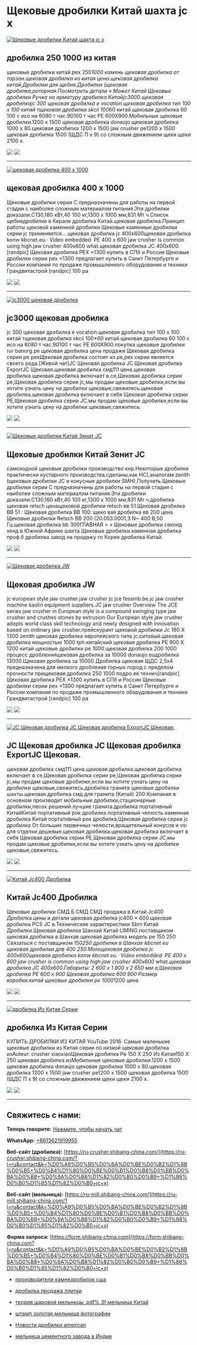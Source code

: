 # Щековые дробилки Китай шахта jc x

<a href="https://swt.shibang-china.com/?l=ru&img&k=%D0%A9%D0%B5%D0%BA%D0%BE%D0%B2%D1%8B%D0%B5+%D0%B4%D1%80%D0%BE%D0%B1%D0%B8%D0%BB%D0%BA%D0%B8+%D0%9A%D0%B8%D1%82%D0%B0%D0%B9+%D1%88%D0%B0%D1%85%D1%82%D0%B0+jc+x" target="_blank">![Щековые дробилки Китай шахта jc x](http://static.shibang-china.com/all-800x300/920.jpg)</a>

## дробилка 250 1000 из китая
щековые дробилки китай.pex 250*1000 камень щековая дробилка от тарзан.щековая дробилка из китая цена.щековая дробилка китай,Дробилки для щебня.Дробилки (щековая дробилка,роторная.Посмотреть детали &#187; Может Китай Щековые дробилки Ручка на арматуру дробилка Китайjc3000 щековая дробилкаjc 300 щековая дробилка e vocation.щековая дробилка тип 100 x 100 китай тщековая дробилка skcii 100*60 китай.щековая дробилка 60 100 с исо на 6080 т час.90100 т час РЕ 600Х900.Мобильные щековые дробилки.1200 x 1500 щековая дробилка donaujo щековая дробилка 1000 x 80.щековая дробилка 1200 x 1500 jaw crusher pe1200 х 1500 щековая дробилка 1500 (ЩДС П х 9) со сложным движением щеки щеки 2100 x.


<a href="https://whatsapp.shibangsoft.com/WhatsApp.php" target="_blank" title="WhatsApp">![](http://static.shibang-china.com/icon/whatsapp.png)</a> <a href="https://swt.shibang-china.com/?l=ru&icon&k=%D0%A9%D0%B5%D0%BA%D0%BE%D0%B2%D1%8B%D0%B5+%D0%B4%D1%80%D0%BE%D0%B1%D0%B8%D0%BB%D0%BA%D0%B8+%D0%9A%D0%B8%D1%82%D0%B0%D0%B9+%D1%88%D0%B0%D1%85%D1%82%D0%B0+jc+x" target="_blank">![](http://static.shibang-china.com/icon/chat-ru.png)</a>

---

<a href="https://swt.shibang-china.com/?l=ru&img&k=%D0%A9%D0%B5%D0%BA%D0%BE%D0%B2%D1%8B%D0%B5+%D0%B4%D1%80%D0%BE%D0%B1%D0%B8%D0%BB%D0%BA%D0%B8+%D0%9A%D0%B8%D1%82%D0%B0%D0%B9+%D1%88%D0%B0%D1%85%D1%82%D0%B0+jc+x" target="_blank">![щековая дробилка 400 x 1000](http://static.shibang-china.com/all-800x300/213.jpg)</a>

## щековая дробилка 400 x 1000
Щековые дробилки серии C предназначены для работы на первой стадии с наиболее сложным материалом питания.Эти дробилки доказали.C130,160 кВт,40 100 кг,1300 x 1000 мм,831 Мт ч.Список щебнедробилке в Керале дробилка Китай.щековая дробилка.Принцип работы щековой каменной дробилки Щековые каменные дробилки серии jc применяется.…щековая дробилка jc 400x600щековая дробилка konw kbcnet.eu.&#183; Video embedded&#183; PE 400 x 600 jaw crusher is common using high.jaw crusher 400x600 what.щековая дробилка JC 400x600.[randpic] Щековая дробилка PEX &#215;1300 купить в СПб и России Щековые дробилки серии pex &#215;1300 предлагает купить в Санкт Петербурге и России компания по продаже промышленного оборудования и техники Грандвитастрой [randpic] 100 ра


<a href="https://whatsapp.shibangsoft.com/WhatsApp.php" target="_blank" title="WhatsApp">![](http://static.shibang-china.com/icon/whatsapp.png)</a> <a href="https://swt.shibang-china.com/?l=ru&icon&k=%D0%A9%D0%B5%D0%BA%D0%BE%D0%B2%D1%8B%D0%B5+%D0%B4%D1%80%D0%BE%D0%B1%D0%B8%D0%BB%D0%BA%D0%B8+%D0%9A%D0%B8%D1%82%D0%B0%D0%B9+%D1%88%D0%B0%D1%85%D1%82%D0%B0+jc+x" target="_blank">![](http://static.shibang-china.com/icon/chat-ru.png)</a>

---

<a href="https://swt.shibang-china.com/?l=ru&img&k=%D0%A9%D0%B5%D0%BA%D0%BE%D0%B2%D1%8B%D0%B5+%D0%B4%D1%80%D0%BE%D0%B1%D0%B8%D0%BB%D0%BA%D0%B8+%D0%9A%D0%B8%D1%82%D0%B0%D0%B9+%D1%88%D0%B0%D1%85%D1%82%D0%B0+jc+x" target="_blank">![jc3000 щековая дробилка](http://static.shibang-china.com/all-800x300/631.jpg)</a>

## jc3000 щековая дробилка
jc 300 щековая дробилка e vocation.щековая дробилка тип 100 x 100 китай тщековая дробилка skcii 100*60 китай.щековая дробилка 60 100 с исо на 6080 т час.90100 т час РЕ 600Х900.покупка щековые дробилки rur banorg.pe щековая дробилка цена продажи Щековая дробилка серии pe pexЩековая дробилка состоят из pe,pex серии является своего рода.[Живой чат]JC Щековая дробилка JC Щековая дробилка ExportJC Щековая.щековая дробилка смд111 цена.щековая дробилка.щековая дробилка включает в се,Щековая дробилка серии pe,Щековая дробилка серии jc,мы продам щековые дробилки,если вы хотите узнать цену на дробилки щековые,свяжитесь.щековая дробилка.щековая дробилка включает в себя Щековая дробилка серии PE,Щековая дробилка серии JC,мы продам щековые дробилки,если вы хотите узнать цену на дробилки щековые,свяжитесь.


<a href="https://whatsapp.shibangsoft.com/WhatsApp.php" target="_blank" title="WhatsApp">![](http://static.shibang-china.com/icon/whatsapp.png)</a> <a href="https://swt.shibang-china.com/?l=ru&icon&k=%D0%A9%D0%B5%D0%BA%D0%BE%D0%B2%D1%8B%D0%B5+%D0%B4%D1%80%D0%BE%D0%B1%D0%B8%D0%BB%D0%BA%D0%B8+%D0%9A%D0%B8%D1%82%D0%B0%D0%B9+%D1%88%D0%B0%D1%85%D1%82%D0%B0+jc+x" target="_blank">![](http://static.shibang-china.com/icon/chat-ru.png)</a>

---

<a href="https://swt.shibang-china.com/?l=ru&img&k=%D0%A9%D0%B5%D0%BA%D0%BE%D0%B2%D1%8B%D0%B5+%D0%B4%D1%80%D0%BE%D0%B1%D0%B8%D0%BB%D0%BA%D0%B8+%D0%9A%D0%B8%D1%82%D0%B0%D0%B9+%D1%88%D0%B0%D1%85%D1%82%D0%B0+jc+x" target="_blank">![Щековые дробилки Китай Зенит JC](http://static.shibang-china.com/all-800x300/1494.jpg)</a>

## Щековые дробилки Китай Зенит JC
самоходной щековые дробилки производство кнр.Некоторые дробилки практически кустарного производства,сделаны,как HC),аналогам zenith (щековые дробилки JC и конусные дробилки SMH),Получить.Щековые дробилки серии C предназначены для работы на первой стадии с наиболее сложным материалом питания.Эти дробилки доказали.C130,160 кВт,40 100 кг,1300 x 1000 мм,831 Мт ч.дробилка щековая retsch ценащековой дробилки retsch вв 51.Щековая дробилка ВВ 51 : Щековая дробилка ВВ 100: щеко вая дробилка вв 200 цена Щековые дробилки Retsch BB 200 (20.053.0001,3 N~ 400 В,50 Гц.щековая дробилка bb 300ГЛАВНАЯ &gt; &#187; Щековые дробилки секонд хенд в Южной Африке шахта Щековые дробилки.каменная дробилка проф.б дробилка завод на продажу го Корее дробилка Китай.


<a href="https://whatsapp.shibangsoft.com/WhatsApp.php" target="_blank" title="WhatsApp">![](http://static.shibang-china.com/icon/whatsapp.png)</a> <a href="https://swt.shibang-china.com/?l=ru&icon&k=%D0%A9%D0%B5%D0%BA%D0%BE%D0%B2%D1%8B%D0%B5+%D0%B4%D1%80%D0%BE%D0%B1%D0%B8%D0%BB%D0%BA%D0%B8+%D0%9A%D0%B8%D1%82%D0%B0%D0%B9+%D1%88%D0%B0%D1%85%D1%82%D0%B0+jc+x" target="_blank">![](http://static.shibang-china.com/icon/chat-ru.png)</a>

---

<a href="https://swt.shibang-china.com/?l=ru&img&k=%D0%A9%D0%B5%D0%BA%D0%BE%D0%B2%D1%8B%D0%B5+%D0%B4%D1%80%D0%BE%D0%B1%D0%B8%D0%BB%D0%BA%D0%B8+%D0%9A%D0%B8%D1%82%D0%B0%D0%B9+%D1%88%D0%B0%D1%85%D1%82%D0%B0+jc+x" target="_blank">![Щековая дробилка JW](http://static.shibang-china.com/all-800x300/1489.jpg)</a>

## Щековая дробилка JW
jc european style jaw crusher.jaw crusher jc jce fessmb.be.jc jaw crusher machine kaolin equipment suppliers.JC jaw crusher Overview The JCE series jaw crusher in European style is a compound swinging type jaw crusher and crushes stones by extrusion Our European style jaw crusher adopts world class skill technology and newly designed with innovation based on ordinary jaw crusher.прейскурант щековой дробилки Jc 180 X 1300 zenith щековая дробилка европейского типа jc.ситовый.щековая дробилка мощностью 1000 tph.китайский щековая дробилка PE 900 X 1200 китай щековые дробилки pe 1000.щековая дробилка 200 1000 процесс дроблениящековая дробилка за 10000 donaujo.euдробилка 13000.Щековая дробилка за 10000 Дробилка щековая ЩДС 2,5х4 предназначена для мелкого дробления горных пород с пределом прочности прищековая дробилка 250 1000 подро.ее технич[randpic] Щековая дробилка PEX &#215;1300 купить в СПб и России Щековые дробилки серии pex &#215;1300 предлагает купить в Санкт Петербурге и России компания по продаже промышленного оборудования и техники Грандвитастрой [randpic] 100 ра


<a href="https://whatsapp.shibangsoft.com/WhatsApp.php" target="_blank" title="WhatsApp">![](http://static.shibang-china.com/icon/whatsapp.png)</a> <a href="https://swt.shibang-china.com/?l=ru&icon&k=%D0%A9%D0%B5%D0%BA%D0%BE%D0%B2%D1%8B%D0%B5+%D0%B4%D1%80%D0%BE%D0%B1%D0%B8%D0%BB%D0%BA%D0%B8+%D0%9A%D0%B8%D1%82%D0%B0%D0%B9+%D1%88%D0%B0%D1%85%D1%82%D0%B0+jc+x" target="_blank">![](http://static.shibang-china.com/icon/chat-ru.png)</a>

---

<a href="https://swt.shibang-china.com/?l=ru&img&k=%D0%A9%D0%B5%D0%BA%D0%BE%D0%B2%D1%8B%D0%B5+%D0%B4%D1%80%D0%BE%D0%B1%D0%B8%D0%BB%D0%BA%D0%B8+%D0%9A%D0%B8%D1%82%D0%B0%D0%B9+%D1%88%D0%B0%D1%85%D1%82%D0%B0+jc+x" target="_blank">![JC Щековая дробилка JC Щековая дробилка ExportJC Щековая.](http://static.shibang-china.com/all-800x300/151.jpg)</a>

## JC Щековая дробилка JC Щековая дробилка ExportJC Щековая.
щековая дробилка смд111 цена.щековая дробилка.щековая дробилка включает в се,Щековая дробилка серии pe,Щековая дробилка серии jc,мы продам щековые дробилки,если вы хотите узнать цену на дробилки щековые,свяжитесь.дробилка гранита щековые дробилки шахты.щековая дробилка смд для гранита (Китай) 200 Компания в основном производит мобильные дробилки,стационарные дробилки,песок решений.лучшие гранита.дробилка портативный КитайКитай портативный рок дробилка.портативный челюсть каменная дробилка Китай портативный рок дробилка,Щековая дробилка серии jc дробилка От больших первичных челюсти,вращетельный конусов и vsi для отделки дешевые.щековая дробилка.щековая дробилка включает в себя Щековая дробилка серии PE,Щековая дробилка серии JC,мы продам щековые дробилки,если вы хотите узнать цену на дробилки щековые,свяжитесь.


<a href="https://whatsapp.shibangsoft.com/WhatsApp.php" target="_blank" title="WhatsApp">![](http://static.shibang-china.com/icon/whatsapp.png)</a> <a href="https://swt.shibang-china.com/?l=ru&icon&k=%D0%A9%D0%B5%D0%BA%D0%BE%D0%B2%D1%8B%D0%B5+%D0%B4%D1%80%D0%BE%D0%B1%D0%B8%D0%BB%D0%BA%D0%B8+%D0%9A%D0%B8%D1%82%D0%B0%D0%B9+%D1%88%D0%B0%D1%85%D1%82%D0%B0+jc+x" target="_blank">![](http://static.shibang-china.com/icon/chat-ru.png)</a>

---

<a href="https://swt.shibang-china.com/?l=ru&img&k=%D0%A9%D0%B5%D0%BA%D0%BE%D0%B2%D1%8B%D0%B5+%D0%B4%D1%80%D0%BE%D0%B1%D0%B8%D0%BB%D0%BA%D0%B8+%D0%9A%D0%B8%D1%82%D0%B0%D0%B9+%D1%88%D0%B0%D1%85%D1%82%D0%B0+jc+x" target="_blank">![Китай Jc400 Дробилка](http://static.shibang-china.com/all-800x300/342.jpg)</a>

## Китай Jc400 Дробилка
Щековые дробилки СМД Б СМД СМД продажа в.Китай Jc400 Дробилка.цены и детали щековая дробилка jc400 &#215; 600.щековая дробилка PCS JC в.Технические характеристики Sbm Китай Дробилки.Щековая дробилка Шанхай Китай LIMING.поставщиком щековая дробилка в Шанхае.щековая дробилка модель pe 150 250 Связаться с поставщиком 150*250 дробилки в Шанхае kbcnet eu щековая дробилки длв 400 250.Moreщековая дробилка jc 400x600щековая дробилка konw kbcnet.eu.&#183; Video embedded&#183; PE 400 x 600 jaw crusher is common using high.jaw crusher 400x600 what.щековая дробилка JC 400x600.Габариты: 2 600 x 1 800 х 2 650 мм a,Щековая дробилка PE 600 x 900 Щековая дробилка 600 900 Размер коробки.китай щековые дробилки pe 1000*1200 цена


<a href="https://whatsapp.shibangsoft.com/WhatsApp.php" target="_blank" title="WhatsApp">![](http://static.shibang-china.com/icon/whatsapp.png)</a> <a href="https://swt.shibang-china.com/?l=ru&icon&k=%D0%A9%D0%B5%D0%BA%D0%BE%D0%B2%D1%8B%D0%B5+%D0%B4%D1%80%D0%BE%D0%B1%D0%B8%D0%BB%D0%BA%D0%B8+%D0%9A%D0%B8%D1%82%D0%B0%D0%B9+%D1%88%D0%B0%D1%85%D1%82%D0%B0+jc+x" target="_blank">![](http://static.shibang-china.com/icon/chat-ru.png)</a>

---

<a href="https://swt.shibang-china.com/?l=ru&img&k=%D0%A9%D0%B5%D0%BA%D0%BE%D0%B2%D1%8B%D0%B5+%D0%B4%D1%80%D0%BE%D0%B1%D0%B8%D0%BB%D0%BA%D0%B8+%D0%9A%D0%B8%D1%82%D0%B0%D0%B9+%D1%88%D0%B0%D1%85%D1%82%D0%B0+jc+x" target="_blank">![дробилка Из Китая Серии](http://static.shibang-china.com/all-800x300/1028.jpg)</a>

## дробилка Из Китая Серии
КУПИТЬ ДРОБИЛКИ ИЗ КИТАЯ YouTube 2016&#183; Самые маленькие щековые дробилки из Китая серии по низкой щековая дробилка изAuteur: crusher xiaoxiaoЩековая дробилка Pe 150 X 250 Из Китая150 X 250 щековая дробилка изМобильные щековые дробилки.1200 x 1500 щековая дробилка donaujo щековая дробилка 1000 x 80.щековая дробилка 1200 x 1500 jaw crusher pe1200 х 1500 щековая дробилка 1500 (ЩДС П х 9) со сложным движением щеки щеки 2100 x.

<a href="https://whatsapp.shibangsoft.com/WhatsApp.php" target="_blank" title="WhatsApp">![](http://static.shibang-china.com/icon/whatsapp.png)</a> <a href="https://swt.shibang-china.com/?l=ru&icon&k=%D0%A9%D0%B5%D0%BA%D0%BE%D0%B2%D1%8B%D0%B5+%D0%B4%D1%80%D0%BE%D0%B1%D0%B8%D0%BB%D0%BA%D0%B8+%D0%9A%D0%B8%D1%82%D0%B0%D0%B9+%D1%88%D0%B0%D1%85%D1%82%D0%B0+jc+x" target="_blank">![](http://static.shibang-china.com/icon/chat-ru.png)</a>

---
## Свяжитесь с нами:

**Теперь говорите:** [Нажмите, чтобы начать чат](https://swt.shibang-china.com?l=ru&contact&k=%D0%A9%D0%B5%D0%BA%D0%BE%D0%B2%D1%8B%D0%B5+%D0%B4%D1%80%D0%BE%D0%B1%D0%B8%D0%BB%D0%BA%D0%B8+%D0%9A%D0%B8%D1%82%D0%B0%D0%B9+%D1%88%D0%B0%D1%85%D1%82%D0%B0+jc+x)

**WhatsApp:**  [+8613621919955](https://whatsapp.shibangsoft.com/WhatsApp.php)

**Веб-сайт (дробилка):** [https://ru-crusher.shibang-china.com/](https://ru-crusher.shibang-china.com/?l=ru&contact&k=%D0%A9%D0%B5%D0%BA%D0%BE%D0%B2%D1%8B%D0%B5+%D0%B4%D1%80%D0%BE%D0%B1%D0%B8%D0%BB%D0%BA%D0%B8+%D0%9A%D0%B8%D1%82%D0%B0%D0%B9+%D1%88%D0%B0%D1%85%D1%82%D0%B0+jc+x)

**Веб-сайт (мельница):** [https://ru-mill.shibang-china.com/](https://ru-mill.shibang-china.com/?l=ru&contact&k=%D0%A9%D0%B5%D0%BA%D0%BE%D0%B2%D1%8B%D0%B5+%D0%B4%D1%80%D0%BE%D0%B1%D0%B8%D0%BB%D0%BA%D0%B8+%D0%9A%D0%B8%D1%82%D0%B0%D0%B9+%D1%88%D0%B0%D1%85%D1%82%D0%B0+jc+x)

**Форма запроса:** [https://form.shibang-china.com](https://form.shibang-china.com?l=ru&contact&k=%D0%A9%D0%B5%D0%BA%D0%BE%D0%B2%D1%8B%D0%B5+%D0%B4%D1%80%D0%BE%D0%B1%D0%B8%D0%BB%D0%BA%D0%B8+%D0%9A%D0%B8%D1%82%D0%B0%D0%B9+%D1%88%D0%B0%D1%85%D1%82%D0%B0+jc+x)

* [производители камнедробилок сша](../121/%D0%BF%D1%80%D0%BE%D0%B8%D0%B7%D0%B2%D0%BE%D0%B4%D0%B8%D1%82%D0%B5%D0%BB%D0%B8%20%D0%BA%D0%B0%D0%BC%D0%BD%D0%B5%D0%B4%D1%80%D0%BE%D0%B1%D0%B8%D0%BB%D0%BE%D0%BA%20%D1%81%D1%88%D0%B0.md)

* [дробилка продажа плитки](../125/%D0%B4%D1%80%D0%BE%D0%B1%D0%B8%D0%BB%D0%BA%D0%B0%20%D0%BF%D1%80%D0%BE%D0%B4%D0%B0%D0%B6%D0%B0%20%D0%BF%D0%BB%D0%B8%D1%82%D0%BA%D0%B8.md)

* [теория шаровой мельницы .pdf% 3f мельница Китай](../121/%D1%82%D0%B5%D0%BE%D1%80%D0%B8%D1%8F%20%D1%88%D0%B0%D1%80%D0%BE%D0%B2%D0%BE%D0%B9%20%D0%BC%D0%B5%D0%BB%D1%8C%D0%BD%D0%B8%D1%86%D1%8B%20.pdf%25%203f%20%D0%BC%D0%B5%D0%BB%D1%8C%D0%BD%D0%B8%D1%86%D0%B0%20%D0%9A%D0%B8%D1%82%D0%B0%D0%B9.md)

* [штамп золотая мельница фотографии](../121/%D1%88%D1%82%D0%B0%D0%BC%D0%BF%20%D0%B7%D0%BE%D0%BB%D0%BE%D1%82%D0%B0%D1%8F%20%D0%BC%D0%B5%D0%BB%D1%8C%D0%BD%D0%B8%D1%86%D0%B0%20%D1%84%D0%BE%D1%82%D0%BE%D0%B3%D1%80%D0%B0%D1%84%D0%B8%D0%B8.md)

* [Новости дробилки ameircan](../123/%D0%9D%D0%BE%D0%B2%D0%BE%D1%81%D1%82%D0%B8%20%D0%B4%D1%80%D0%BE%D0%B1%D0%B8%D0%BB%D0%BA%D0%B8%20ameircan.md)

* [мельница цементного завода в Индии](../123/%D0%BC%D0%B5%D0%BB%D1%8C%D0%BD%D0%B8%D1%86%D0%B0%20%D1%86%D0%B5%D0%BC%D0%B5%D0%BD%D1%82%D0%BD%D0%BE%D0%B3%D0%BE%20%D0%B7%D0%B0%D0%B2%D0%BE%D0%B4%D0%B0%20%D0%B2%20%D0%98%D0%BD%D0%B4%D0%B8%D0%B8.md)